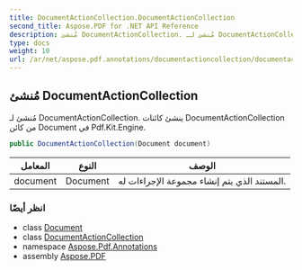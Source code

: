 ```yaml
---
title: DocumentActionCollection.DocumentActionCollection
second_title: Aspose.PDF for .NET API Reference
description: مُنشئ DocumentActionCollection. مُنشئ لـ DocumentActionCollection. ينشئ كائنات DocumentActionCollection من كائن Document في Pdf.Kit.Engine
type: docs
weight: 10
url: /ar/net/aspose.pdf.annotations/documentactioncollection/documentactioncollection/
---
```

## مُنشئ DocumentActionCollection

مُنشئ لـ DocumentActionCollection. ينشئ كائنات DocumentActionCollection من كائن Document في Pdf.Kit.Engine.

```csharp
public DocumentActionCollection(Document document)
```

| المعامل | النوع | الوصف |
| --- | --- | --- |
| document | Document | المستند الذي يتم إنشاء مجموعة الإجراءات له. |

### انظر أيضًا

* class [Document](../../../aspose.pdf/document/)
* class [DocumentActionCollection](../)
* namespace [Aspose.Pdf.Annotations](../../../aspose.pdf.annotations/)
* assembly [Aspose.PDF](../../../)